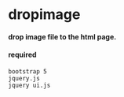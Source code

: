 # dropimage
#### drop image file to the html page. 
#### required
```text
bootstrap 5
jquery.js
jquery ui.js
```